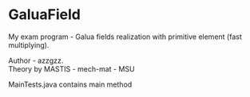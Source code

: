 # GaluaField

My exam program - Galua fields realization with primitive element (fast multiplying).

Author - azzgzz.<br/>
Theory by MASTIS - mech-mat - MSU

MainTests.java contains main method
